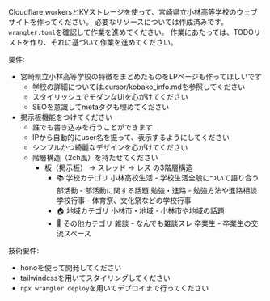 Cloudflare workersとKVストレージを使って、宮崎県立小林高等学校のウェブサイトを作ってください。
必要なリソースについては作成済みです。`wrangler.toml`を確認して作業を進めてください。
作業にあたっては、TODOリストを作り、それに基づいて作業を進めてください。

要件:
- 宮崎県立小林高等学校の特徴をまとめたものをLPページも作ってほしいです
  - 学校の詳細については.cursor/kobako_info.mdを参照してください
  - スタイリッシュでモダンなUIを心がけてください
  - SEOを意識してmetaタグも埋めてください
- 掲示板機能をつけてください
  - 誰でも書き込みを行うことができます
  - IPから自動的にuser名を振って、表示するようにしてください
  - シンプルかつ綺麗なデザインを心がけてください
  - 階層構造（2ch風）を持たせてください
    - 板（掲示板） → スレッド → レス の3階層構造
      - 📚 学校カテゴリ
        小林高校生活 - 学校生活全般について語り合う
        部活動 - 部活動に関する話題
        勉強・進路 - 勉強方法や進路相談
        学校行事 - 体育祭、文化祭などの学校行事
      - 🏠 地域カテゴリ
        小林市・地域 - 小林市や地域の話題
      - 💬 その他カテゴリ
        雑談 - なんでも雑談スレ
        卒業生 - 卒業生の交流スペース

技術要件:
- honoを使って開発してください
- tailwindcssを用いてスタイリングしてください
- `npx wrangler deploy`を用いてデプロイまで行ってください